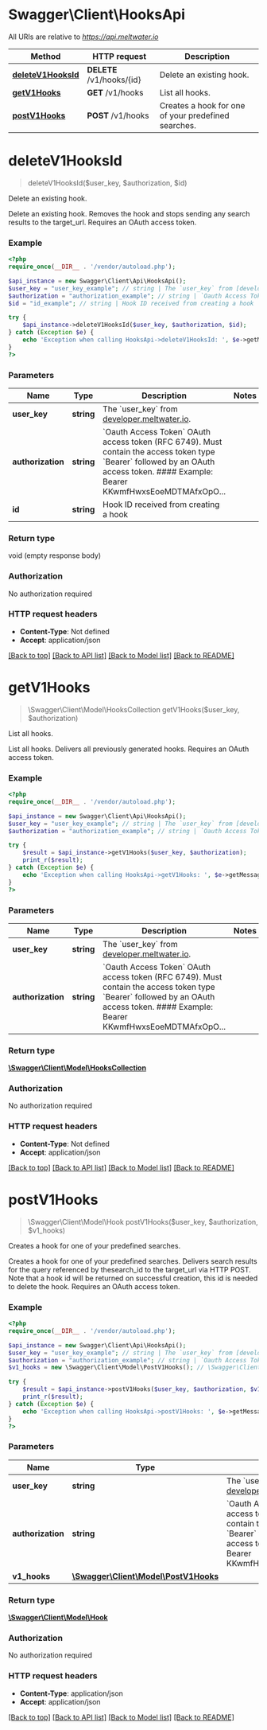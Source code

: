 # Swagger\Client\HooksApi

All URIs are relative to *https://api.meltwater.io*

Method | HTTP request | Description
------------- | ------------- | -------------
[**deleteV1HooksId**](HooksApi.md#deleteV1HooksId) | **DELETE** /v1/hooks/{id} | Delete an existing hook.
[**getV1Hooks**](HooksApi.md#getV1Hooks) | **GET** /v1/hooks | List all hooks.
[**postV1Hooks**](HooksApi.md#postV1Hooks) | **POST** /v1/hooks | Creates a hook for one of your predefined searches.


# **deleteV1HooksId**
> deleteV1HooksId($user_key, $authorization, $id)

Delete an existing hook.

Delete an existing hook.  Removes the hook and stops sending any search results to the target_url.    Requires an OAuth access token.

### Example
```php
<?php
require_once(__DIR__ . '/vendor/autoload.php');

$api_instance = new Swagger\Client\Api\HooksApi();
$user_key = "user_key_example"; // string | The `user_key` from [developer.meltwater.io](https://developer.meltwater.io/admin/applications/).
$authorization = "authorization_example"; // string | `Oauth Access Token`    OAuth access token (RFC 6749). Must contain the access token type `Bearer`  followed by an OAuth access token.    #### Example:        Bearer KKwmfHwxsEoeMDTMAfxOpO...
$id = "id_example"; // string | Hook ID received from creating a hook

try {
    $api_instance->deleteV1HooksId($user_key, $authorization, $id);
} catch (Exception $e) {
    echo 'Exception when calling HooksApi->deleteV1HooksId: ', $e->getMessage(), PHP_EOL;
}
?>
```

### Parameters

Name | Type | Description  | Notes
------------- | ------------- | ------------- | -------------
 **user_key** | **string**| The &#x60;user_key&#x60; from [developer.meltwater.io](https://developer.meltwater.io/admin/applications/). |
 **authorization** | **string**| &#x60;Oauth Access Token&#x60;    OAuth access token (RFC 6749). Must contain the access token type &#x60;Bearer&#x60;  followed by an OAuth access token.    #### Example:        Bearer KKwmfHwxsEoeMDTMAfxOpO... |
 **id** | **string**| Hook ID received from creating a hook |

### Return type

void (empty response body)

### Authorization

No authorization required

### HTTP request headers

 - **Content-Type**: Not defined
 - **Accept**: application/json

[[Back to top]](#) [[Back to API list]](../../README.md#documentation-for-api-endpoints) [[Back to Model list]](../../README.md#documentation-for-models) [[Back to README]](../../README.md)

# **getV1Hooks**
> \Swagger\Client\Model\HooksCollection getV1Hooks($user_key, $authorization)

List all hooks.

List all hooks.     Delivers all previously generated hooks.    Requires an OAuth access token.

### Example
```php
<?php
require_once(__DIR__ . '/vendor/autoload.php');

$api_instance = new Swagger\Client\Api\HooksApi();
$user_key = "user_key_example"; // string | The `user_key` from [developer.meltwater.io](https://developer.meltwater.io/admin/applications/).
$authorization = "authorization_example"; // string | `Oauth Access Token`    OAuth access token (RFC 6749). Must contain the access token type `Bearer`  followed by an OAuth access token.    #### Example:        Bearer KKwmfHwxsEoeMDTMAfxOpO...

try {
    $result = $api_instance->getV1Hooks($user_key, $authorization);
    print_r($result);
} catch (Exception $e) {
    echo 'Exception when calling HooksApi->getV1Hooks: ', $e->getMessage(), PHP_EOL;
}
?>
```

### Parameters

Name | Type | Description  | Notes
------------- | ------------- | ------------- | -------------
 **user_key** | **string**| The &#x60;user_key&#x60; from [developer.meltwater.io](https://developer.meltwater.io/admin/applications/). |
 **authorization** | **string**| &#x60;Oauth Access Token&#x60;    OAuth access token (RFC 6749). Must contain the access token type &#x60;Bearer&#x60;  followed by an OAuth access token.    #### Example:        Bearer KKwmfHwxsEoeMDTMAfxOpO... |

### Return type

[**\Swagger\Client\Model\HooksCollection**](../Model/HooksCollection.md)

### Authorization

No authorization required

### HTTP request headers

 - **Content-Type**: Not defined
 - **Accept**: application/json

[[Back to top]](#) [[Back to API list]](../../README.md#documentation-for-api-endpoints) [[Back to Model list]](../../README.md#documentation-for-models) [[Back to README]](../../README.md)

# **postV1Hooks**
> \Swagger\Client\Model\Hook postV1Hooks($user_key, $authorization, $v1_hooks)

Creates a hook for one of your predefined searches.

Creates a hook for one of your predefined searches.  Delivers search results for the query referenced by thesearch_id to the target_url via HTTP POST. Note that a hook id will be returned on successful creation, this id is needed to delete the hook.     Requires an OAuth access token.

### Example
```php
<?php
require_once(__DIR__ . '/vendor/autoload.php');

$api_instance = new Swagger\Client\Api\HooksApi();
$user_key = "user_key_example"; // string | The `user_key` from [developer.meltwater.io](https://developer.meltwater.io/admin/applications/).
$authorization = "authorization_example"; // string | `Oauth Access Token`    OAuth access token (RFC 6749). Must contain the access token type `Bearer`  followed by an OAuth access token.    #### Example:        Bearer KKwmfHwxsEoeMDTMAfxOpO...
$v1_hooks = new \Swagger\Client\Model\PostV1Hooks(); // \Swagger\Client\Model\PostV1Hooks | 

try {
    $result = $api_instance->postV1Hooks($user_key, $authorization, $v1_hooks);
    print_r($result);
} catch (Exception $e) {
    echo 'Exception when calling HooksApi->postV1Hooks: ', $e->getMessage(), PHP_EOL;
}
?>
```

### Parameters

Name | Type | Description  | Notes
------------- | ------------- | ------------- | -------------
 **user_key** | **string**| The &#x60;user_key&#x60; from [developer.meltwater.io](https://developer.meltwater.io/admin/applications/). |
 **authorization** | **string**| &#x60;Oauth Access Token&#x60;    OAuth access token (RFC 6749). Must contain the access token type &#x60;Bearer&#x60;  followed by an OAuth access token.    #### Example:        Bearer KKwmfHwxsEoeMDTMAfxOpO... |
 **v1_hooks** | [**\Swagger\Client\Model\PostV1Hooks**](../Model/\Swagger\Client\Model\PostV1Hooks.md)|  |

### Return type

[**\Swagger\Client\Model\Hook**](../Model/Hook.md)

### Authorization

No authorization required

### HTTP request headers

 - **Content-Type**: application/json
 - **Accept**: application/json

[[Back to top]](#) [[Back to API list]](../../README.md#documentation-for-api-endpoints) [[Back to Model list]](../../README.md#documentation-for-models) [[Back to README]](../../README.md)

